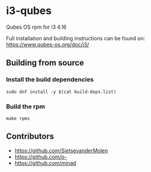 # i3-qubes
Qubes OS rpm for i3 4.16

Full installation and building instructions can be found on:
https://www.qubes-os.org/doc/i3/

## Building from source

### Install the build dependencies

```
sudo dnf install -y $(cat build-deps.list)
```

### Build the rpm

```
make rpms
```

## Contributors

- https://github.com/SietsevanderMolen
- https://github.com/o-
- https://github.com/minad
